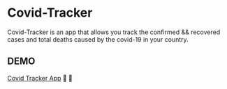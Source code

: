 # Covid-Tracker

Covid-Tracker is an app that allows you track the confirmed && recovered cases and total deaths caused by the covid-19 in your country.

## DEMO

[Covid Tracker App](https://covid-app-bkp.netlify.app/) :syringe: :hospital:
